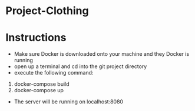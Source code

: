 # Project-Clothing

# Instructions

- Make sure Docker is downloaded onto your machine and they Docker is running
- open up a terminal and cd into the git project directory
- execute the following command:
1. docker-compose build
2. docker-compose up
- The server will be running on localhost:8080
